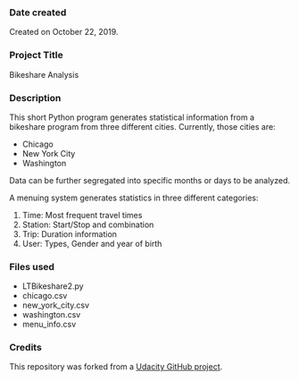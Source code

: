 ### Date created
Created on October 22, 2019.

### Project Title
Bikeshare Analysis

### Description
This short Python program generates statistical information from a bikeshare program from three different cities.  Currently, those cities are:
 - Chicago
 - New York City
 - Washington

Data can be further segregated into specific months or days to be analyzed.

A menuing system generates statistics in three different categories:
 1. Time: Most frequent travel times
 2. Station: Start/Stop and combination
 3. Trip: Duration information
 4. User: Types, Gender and year of birth


### Files used
* LTBikeshare2.py
* chicago.csv
* new_york_city.csv
* washington.csv
* menu_info.csv

### Credits
This repository was forked from a
[Udacity GitHub project](https://github.com/udacity/pdsnd_github/).

